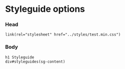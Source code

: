 # Styleguide options

### Head

    link(rel="stylesheet" href="../styles/test.min.css")

### Body

    h1 Styleguide
    div#styleguides(sg-content)
